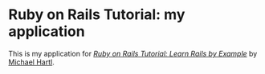 # Ruby on Rails Tutorial: my application

This is my application for [*Ruby on Rails Tutorial: Learn Rails by Example*](http://railstutorial.org/) by [Michael Hartl](http://michaelhartl.com/).